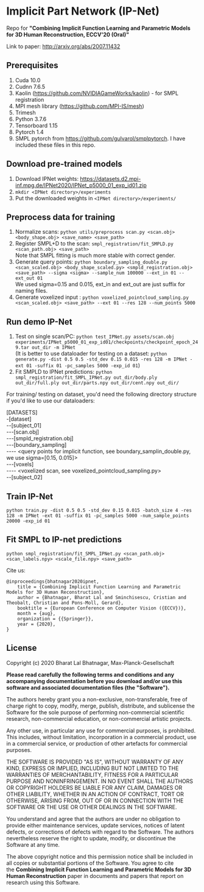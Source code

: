 # Implicit Part Network (IP-Net)
Repo for **"Combining Implicit Function Learning and Parametric Models for 3D Human Reconstruction, ECCV'20 (Oral)"**

Link to paper: http://arxiv.org/abs/2007.11432

## Prerequisites
1. Cuda 10.0
2. Cudnn 7.6.5
3. Kaolin (https://github.com/NVIDIAGameWorks/kaolin) - for SMPL registration
4. MPI mesh library (https://github.com/MPI-IS/mesh)
5. Trimesh
6. Python 3.7.6
7. Tensorboard 1.15
8. Pytorch 1.4
9. SMPL pytorch from https://github.com/gulvarol/smplpytorch. I have included these files in this repo.

## Download pre-trained models
1. Download IPNet weights: https://datasets.d2.mpi-inf.mpg.de/IPNet2020/IPNet_p5000_01_exp_id01.zip
2. `mkdir <IPNet directory>/experiments`
3. Put the downloaded weights in `<IPNet directory>/experiments/`
## Preprocess data for training
1. Normalize scans: `python utils/preprocess scan.py <scan.obj> <body_shape.obj> <save_name> <save_path>`
2. Register SMPL+D to the  scan: `smpl_registration/fit_SMPLD.py <scan_path.obj> <save_path>`\
Note that SMPL fitting is much more stable with correct gender.
3. Generate query points: `python boundary_sampling_double.py <scan_scaled.obj> <body_shape_scaled.py> <smpld_registration.obj> <save_path> --sigma <sigma> --sample_num 100000 --ext_in 01 --ext_out 01`\
We used sigma=0.15 and 0.015, ext_in and ext_out are just suffix for naming files.
4. Generate voxelized input : `python voxelized_pointcloud_sampling.py <scan_scaled.obj> <save_path> --ext 01 --res 128 --num_points 5000`

## Run demo IP-Net
1. Test on single scan/PC: `python test_IPNet.py assets/scan.obj experiments/IPNet_p5000_01_exp_id01/checkpoints/checkpoint_epoch_249.tar out_dir -m IPNet`\
(It is better to use dataloader for testing on a dataset: `python generate.py -dist 0.5 0.5 -std_dev 0.15 0.015 -res 128 -m IPNet -ext 01 -suffix 01 -pc_samples 5000 -exp_id 01`)
2. Fit SMPLD to IPNet predictions: `python smpl_registration/fit_SMPL_IPNet.py out_dir/body.ply out_dir/full.ply out_dir/parts.npy out_dir/cent.npy out_dir/`

For training/ testing on dataset, you'd need the following directory structure if you'd like to use our dataloaders:

[DATASETS]\
-[dataset]\
--[subject_01]\
---[scan.obj]\
---[smpld_registration.obj]\
---[boundary_sampling]\
---- <query points for implicit function, see boundary_samplin_double.py, we use sigma=[0.15, 0.015]>\
---[voxels]\
---- <voxelized scan, see voxelized_pointcloud_sampling.py>\
--[subject_02]

## Train IP-Net
`python train.py -dist 0.5 0.5 -std_dev 0.15 0.015 -batch_size 4 -res 128 -m IPNet -ext 01 -suffix 01 -pc_samples 5000 -num_sample_points 20000 -exp_id 01`

## Fit SMPL to IP-net predictions
`python smpl_registration/fit_SMPL_IPNet.py <scan_path.obj> <scan_labels.npy> <scale_file.npy> <save_path>`

Cite us:
```
@inproceedings{bhatnagar2020ipnet,
    title = {Combining Implicit Function Learning and Parametric Models for 3D Human Reconstruction},
    author = {Bhatnagar, Bharat Lal and Sminchisescu, Cristian and Theobalt, Christian and Pons-Moll, Gerard},
    booktitle = {European Conference on Computer Vision ({ECCV})},
    month = {aug},
    organization = {{Springer}},
    year = {2020},
}
```

## License

Copyright (c) 2020 Bharat Lal Bhatnagar, Max-Planck-Gesellschaft

**Please read carefully the following terms and conditions and any accompanying documentation before you download and/or use this software and associated documentation files (the "Software").**

The authors hereby grant you a non-exclusive, non-transferable, free of charge right to copy, modify, merge, publish, distribute, and sublicense the Software for the sole purpose of performing non-commercial scientific research, non-commercial education, or non-commercial artistic projects.

Any other use, in particular any use for commercial purposes, is prohibited. This includes, without limitation, incorporation in a commercial product, use in a commercial service, or production of other artefacts for commercial purposes.

THE SOFTWARE IS PROVIDED "AS IS", WITHOUT WARRANTY OF ANY KIND, EXPRESS OR IMPLIED, INCLUDING BUT NOT LIMITED TO THE WARRANTIES OF MERCHANTABILITY, FITNESS FOR A PARTICULAR PURPOSE AND NONINFRINGEMENT. IN NO EVENT SHALL THE AUTHORS OR COPYRIGHT HOLDERS BE LIABLE FOR ANY CLAIM, DAMAGES OR OTHER LIABILITY, WHETHER IN AN ACTION OF CONTRACT, TORT OR OTHERWISE, ARISING FROM, OUT OF OR IN CONNECTION WITH THE SOFTWARE OR THE USE OR OTHER DEALINGS IN THE SOFTWARE.

You understand and agree that the authors are under no obligation to provide either maintenance services, update services, notices of latent defects, or corrections of defects with regard to the Software. The authors nevertheless reserve the right to update, modify, or discontinue the Software at any time.

The above copyright notice and this permission notice shall be included in all copies or substantial portions of the Software. You agree to cite the **Combining Implicit Function Learning and Parametric Models for 3D Human Reconstruction** paper in documents and papers that report on research using this Software.